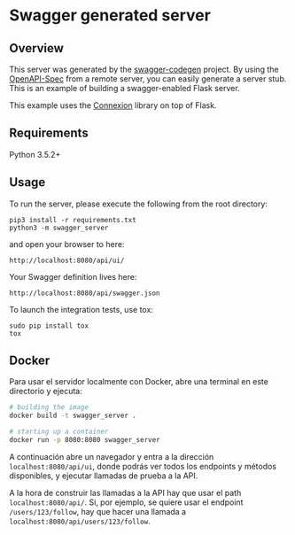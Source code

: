 # Swagger generated server

## Overview
This server was generated by the [swagger-codegen](https://github.com/swagger-api/swagger-codegen) project. By using the
[OpenAPI-Spec](https://github.com/swagger-api/swagger-core/wiki) from a remote server, you can easily generate a server stub.  This
is an example of building a swagger-enabled Flask server.

This example uses the [Connexion](https://github.com/zalando/connexion) library on top of Flask.

## Requirements
Python 3.5.2+

## Usage
To run the server, please execute the following from the root directory:

```
pip3 install -r requirements.txt
python3 -m swagger_server
```

and open your browser to here:

```
http://localhost:8080/api/ui/
```

Your Swagger definition lives here:

```
http://localhost:8080/api/swagger.json
```

To launch the integration tests, use tox:
```
sudo pip install tox
tox
```

## Docker

Para usar el servidor localmente con Docker, abre una terminal en este directorio y ejecuta:

```bash
# building the image
docker build -t swagger_server .

# starting up a container
docker run -p 8080:8080 swagger_server
```

A continuación abre un navegador y entra a la dirección `localhost:8080/api/ui`, donde podrás ver todos los endpoints y métodos disponibles, y ejecutar llamadas de prueba a la API.

A la hora de construir las llamadas a la API hay que usar el path `localhost:8080/api/`. Si, por ejemplo, se quiere usar el endpoint `/users/123/follow`, hay que hacer una llamada a `localhost:8080/api/users/123/follow`.
